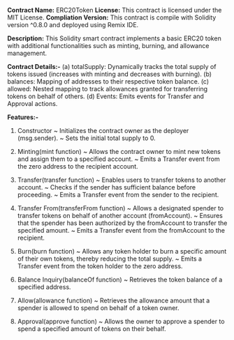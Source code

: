 **Contract Name:**  ERC20Token 
**License:** This contract is licensed under the MIT License.
**Compliation Version:** This contract is compile with Solidity version ^0.8.0 and deployed using  Remix IDE.

**Description:** This Solidity smart contract implements a basic ERC20 token with additional functionalities such as minting, burning, and allowance management.

**Contract Details:-**
(a) totalSupply: Dynamically tracks the total supply of tokens issued (increases with minting and decreases with burning).
(b) balances: Mapping of addresses to their respective token balance.
(c) allowed: Nested mapping to track allowances granted for transferring tokens on behalf of others.
(d) Events: Emits events for Transfer and Approval actions.

**Features:-**
1) Constructor
~ Initializes the contract owner as the deployer (msg.sender).
~ Sets the initial total supply to 0.

2) Minting(mint function)
~ Allows the contract owner to mint new tokens and assign them to a specified account.
~ Emits a Transfer event from the zero address to the recipient account.

3) Transfer(transfer function)
~ Enables users to transfer tokens to another account.
~ Checks if the sender has sufficient balance before proceeding.
~ Emits a Transfer event from the sender to the recipient.

4) Transfer From(transferFrom function)
~ Allows a designated spender to transfer tokens on behalf of another account (fromAccount).
~ Ensures that the spender has been authorized by the fromAccount to transfer the specified amount.
~ Emits a Transfer event from the fromAccount to the recipient.

5) Burn(burn function)
~ Allows any token holder to burn a specific amount of their own tokens, thereby reducing the total supply.
~ Emits a Transfer event from the token holder to the zero address.

6) Balance Inquiry(balanceOf function)
~ Retrieves the token balance of a specified address.

7) Allow(allowance function)
   ~ Retrieves the allowance amount that a spender is allowed to spend on behalf of a token owner.

8) Approval(approve function)
   ~ Allows the owner to approve a spender to spend a specified amount of tokens on their behalf.



